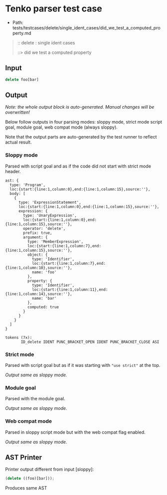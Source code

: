 # Tenko parser test case

- Path: tests/testcases/delete/single_ident_cases/did_we_test_a_computed_property.md

> :: delete : single ident cases
>
> ::> did we test a computed property

## Input

`````js
delete foo[bar]
`````

## Output

_Note: the whole output block is auto-generated. Manual changes will be overwritten!_

Below follow outputs in four parsing modes: sloppy mode, strict mode script goal, module goal, web compat mode (always sloppy).

Note that the output parts are auto-generated by the test runner to reflect actual result.

### Sloppy mode

Parsed with script goal and as if the code did not start with strict mode header.

`````
ast: {
  type: 'Program',
  loc:{start:{line:1,column:0},end:{line:1,column:15},source:''},
  body: [
    {
      type: 'ExpressionStatement',
      loc:{start:{line:1,column:0},end:{line:1,column:15},source:''},
      expression: {
        type: 'UnaryExpression',
        loc:{start:{line:1,column:0},end:{line:1,column:15},source:''},
        operator: 'delete',
        prefix: true,
        argument: {
          type: 'MemberExpression',
          loc:{start:{line:1,column:7},end:{line:1,column:15},source:''},
          object: {
            type: 'Identifier',
            loc:{start:{line:1,column:7},end:{line:1,column:10},source:''},
            name: 'foo'
          },
          property: {
            type: 'Identifier',
            loc:{start:{line:1,column:11},end:{line:1,column:14},source:''},
            name: 'bar'
          },
          computed: true
        }
      }
    }
  ]
}

tokens (7x):
       ID_delete IDENT PUNC_BRACKET_OPEN IDENT PUNC_BRACKET_CLOSE ASI
`````

### Strict mode

Parsed with script goal but as if it was starting with `"use strict"` at the top.

_Output same as sloppy mode._

### Module goal

Parsed with the module goal.

_Output same as sloppy mode._

### Web compat mode

Parsed in sloppy script mode but with the web compat flag enabled.

_Output same as sloppy mode._

## AST Printer

Printer output different from input [sloppy]:

````js
(delete ((foo)[bar]));
````

Produces same AST
